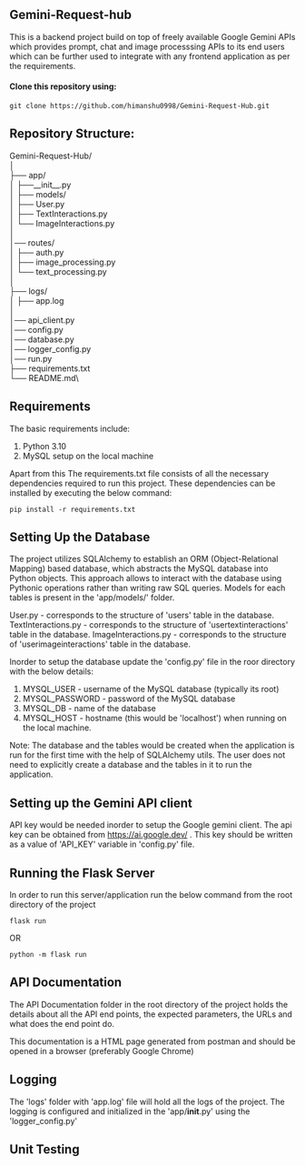 <h2>Gemini-Request-hub</h2>

This is a backend project build on top of freely available Google Gemini APIs which provides prompt, chat and image processsing APIs to its end users which can be further used to integrate with any frontend application as per the requirements. 

<h4>Clone this repository using:</h4>

```git clone https://github.com/himanshu0998/Gemini-Request-Hub.git```

<h2>Repository Structure:</h2>

Gemini-Request-Hub/\
│\
├── app/\
│   ├──\_\_init\_\_.py\
│   ├── models/\
│      ├── User.py\
│      ├── TextInteractions.py\
│      └── ImageInteractions.py\
│\
│── routes/\
│          ├── auth.py\
│          ├── image_processing.py\
│          └── text_processing.py\
│\
├── logs/\
│   ├── app.log\
│\
│── api_client.py\
│── config.py\
│── database.py\
│── logger_config.py\
│── run.py\
├── requirements.txt\
└── README.md\

<h2>Requirements</h2>

The basic requirements include:

1. Python 3.10
2. MySQL setup on the local machine

Apart from this The requirements.txt file consists of all the necessary dependencies required to run this project. These dependencies can be installed by executing the below command:

```pip install -r requirements.txt```

<h2>Setting Up the Database</h2>

The project utilizes SQLAlchemy to establish an ORM (Object-Relational Mapping) based database, which abstracts the MySQL database into Python objects. This approach allows to interact with the database using Pythonic operations rather than writing raw SQL queries. Models for each tables is present in the 'app/models/' folder.

User.py - corresponds to the structure of 'users' table in the database.
TextInteractions.py - corresponds to the structure of 'usertextinteractions' table in the database.
ImageInteractions.py - corresponds to the structure of 'userimageinteractions' table in the database.

Inorder to setup the database update the 'config.py' file in the roor directory with the below details:

1. MYSQL_USER - username of the MySQL database (typically its root)
2. MYSQL_PASSWORD - password of the MySQL database
3. MYSQL_DB - name of the database
4. MYSQL_HOST - hostname (this would be 'localhost') when running on the local machine.

Note: The database and the tables would be created when the application is run for the first time with the help of SQLAlchemy utils. The user does not need to explicitly create a database and the tables in it to run the application. 

<h2>Setting up the Gemini API client</h2>

API key would be needed inorder to setup the Google gemini client. The api key can be obtained from https://ai.google.dev/ .
This key should be written as a value of 'API_KEY' variable in 'config.py' file.

<h2>Running the Flask Server</h2>

In order to run this server/application run the below command from the root directory of the project

```flask run```

OR

```python -m flask run```

<h2>API Documentation</h2>

The API Documentation folder in the root directory of the project holds the details about all the API end points, the expected parameters,
the URLs and what does the end point do.

This documentation is a HTML page generated from postman and should be opened in a browser (preferably Google Chrome)

<h2>Logging</h2>

The 'logs' folder with 'app.log' file will hold all the logs of the project. The logging is configured and initialized in the 'app/__init__.py' using the 'logger_config.py'

<h2>Unit Testing</h2>


